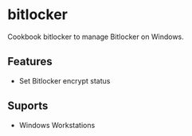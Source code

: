 # bitlocker

Cookbook bitlocker to manage Bitlocker on Windows.

## Features

* Set Bitlocker encrypt status

## Suports

* Windows Workstations

